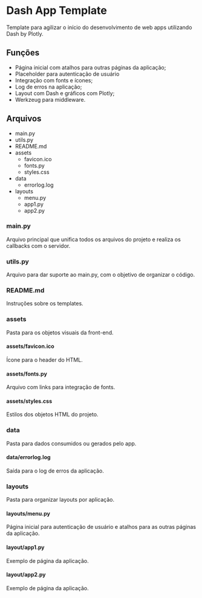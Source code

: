 # **Dash App Template**

Template para agilizar o início do desenvolvimento de web apps utilizando Dash by Plotly.

## Funções
- Página inicial com atalhos para outras páginas da aplicação;
- Placeholder para autenticação de usuário
- Integração com fonts e ícones;
- Log de erros na aplicação;
- Layout com Dash e gráficos com Plotly;
- Werkzeug para middleware.


## Arquivos

- main.py
- utils.py
- README.md
- assets
  - favicon.ico
  - fonts.py
  - styles.css
- data
  - errorlog.log
- layouts
  - menu.py
  - app1.py
  - app2.py

### main.py
Arquivo principal que unifica todos os arquivos do projeto e realiza os callbacks com o servidor.

### utils.py
Arquivo para dar suporte ao main.py, com o objetivo de organizar o código.

### README.md
Instruções sobre os templates.

### assets
Pasta para os objetos visuais da front-end.

#### assets/favicon.ico
Ícone para o header do HTML.

#### assets/fonts.py
Arquivo com links para integração de fonts.

#### assets/styles.css
Estilos dos objetos HTML do projeto.

### data
Pasta para dados consumidos ou gerados pelo app.

#### data/errorlog.log
Saída para o log de erros da aplicação.

### layouts
Pasta para organizar layouts por aplicação.

#### layouts/menu.py
Página inicial para autenticação de usuário e atalhos para as outras páginas da aplicação.

#### layout/app1.py
Exemplo de página da aplicação.

#### layout/app2.py
Exemplo de página da aplicação.